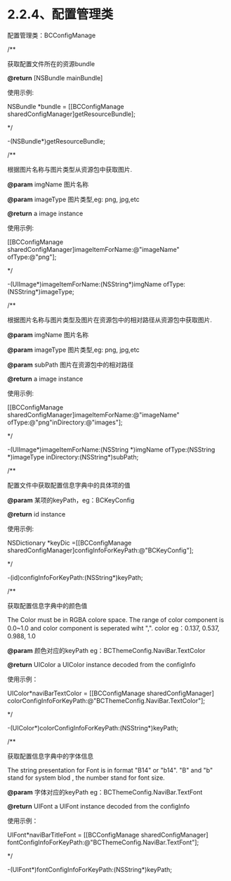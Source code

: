 # **2.2.4、配置管理类**

配置管理类：BCConfigManage

/\*\*

获取配置文件所在的资源bundle

**@return** \[NSBundle mainBundle\]

使用示例:

NSBundle \*bundle = \[\[BCConfigManage sharedConfigManager\]getResourceBundle\];

\*/

-\(NSBundle\*\)getResourceBundle;

/\*\*

根据图片名称与图片类型从资源包中获取图片.

**@param** imgName 图片名称

**@param** imageType 图片类型,eg: png, jpg,etc

**@return** a image instance

使用示例:

\[\[BCConfigManage sharedConfigManager\]imageItemForName:@"imageName" ofType:@"png"\];

\*/

-\(UIImage\*\)imageItemForName:\(NSString\*\)imgName ofType:\(NSString\*\)imageType;

/\*\*

根据图片名称与图片类型及图片在资源包中的相对路径从资源包中获取图片.

**@param** imgName 图片名称

**@param** imageType 图片类型,eg: png, jpg,etc

**@param** subPath  图片在资源包中的相对路径

**@return** a image instance

使用示例:

\[\[BCConfigManage sharedConfigManager\]imageItemForName:@"imageName" ofType:@"png"inDirectory:@"images"\];

\*/

-\(UIImage\*\)imageItemForName:\(NSString \*\)imgName ofType:\(NSString \*\)imageType inDirectory:\(NSString\*\)subPath;

/\*\*

配置文件中获取配置信息字典中的具体项的值

**@param** 某项的keyPath，eg：BCKeyConfig

**@return** id instance

使用示例:

NSDictionary \*keyDic =\[\[BCConfigManage sharedConfigManager\]configInfoForKeyPath:@"BCKeyConfig"\];

\*/

-\(id\)configInfoForKeyPath:\(NSString\*\)keyPath;

/\*\*

获取配置信息字典中的颜色值

The Color must be in RGBA colore space. The range of color component is 0.0~1.0 and color component is seperated wiht ",". color eg：0.137, 0.537, 0.988, 1.0

**@param** 颜色对应的keyPath eg：BCThemeConfig.NaviBar.TextColor

**@return** UIColor a UIColor instance decoded from the configInfo

使用示例：

UIColor\*naviBarTextColor = \[\[BCConfigManage sharedConfigManager\] colorConfigInfoForKeyPath:@"BCThemeConfig.NaviBar.TextColor"\];

\*/

-\(UIColor\*\)colorConfigInfoForKeyPath:\(NSString\*\)keyPath;

/\*\*

获取配置信息字典中的字体信息

The string presentation for Font is in format "B14" or "b14". "B" and "b" stand for system blod , the number stand for font size.

**@param** 字体对应的keyPath eg：BCThemeConfig.NaviBar.TextFont

**@return** UIFont a UIFont instance decoded from the configInfo

使用示例：

UIFont\*naviBarTitleFont = \[\[BCConfigManage sharedConfigManager\] fontConfigInfoForKeyPath:@"BCThemeConfig.NaviBar.TextFont"\];

\*/

-\(UIFont\*\)fontConfigInfoForKeyPath:\(NSString\*\)keyPath;

